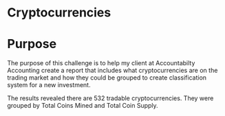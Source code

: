 # Cryptocurrencies

# Purpose

The purpose of this challenge is to help my client at Accountabilty Accounting create a report that includes what cryptocurrencies are on the trading market and how they could be grouped to create classification system for a new investment.  

The results revealed there are 532 tradable cryptocurrencies.  They were grouped by Total Coins Mined and Total Coin Supply.  
